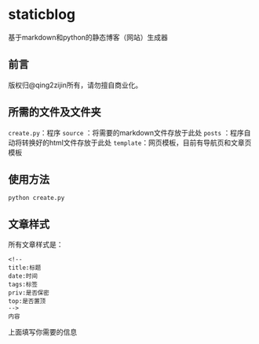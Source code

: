 # staticblog
基于markdown和python的静态博客（网站）生成器

## 前言
版权归@qing2zijin所有，请勿擅自商业化。

## 所需的文件及文件夹
`create.py`：程序
`source` ：将需要的markdown文件存放于此处
`posts` ：程序自动将转换好的html文件存放于此处
`template`：网页模板，目前有导航页和文章页模板

## 使用方法
```
python create.py
```


## 文章样式
所有文章样式是：
```
<!--
title:标题
date:时间
tags:标签
priv:是否保密
top:是否置顶
-->
内容
```
上面填写你需要的信息
